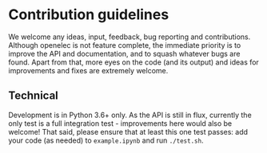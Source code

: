 # Contribution guidelines
We welcome any ideas, input, feedback, bug reporting and contributions. Although openelec is not feature complete, the immediate priority is to improve the API and documentation, and to squash whatever bugs are found. Apart from that, more eyes on the code (and its output) and ideas for improvements and fixes are extremely welcome.

## Technical
Development is in Python 3.6+ only. As the API is still in flux, currently the only test is a full integration test - improvements here would also be welcome! That said, please ensure that at least this one test passes: add your code (as needed) to `example.ipynb` and run `./test.sh`.
